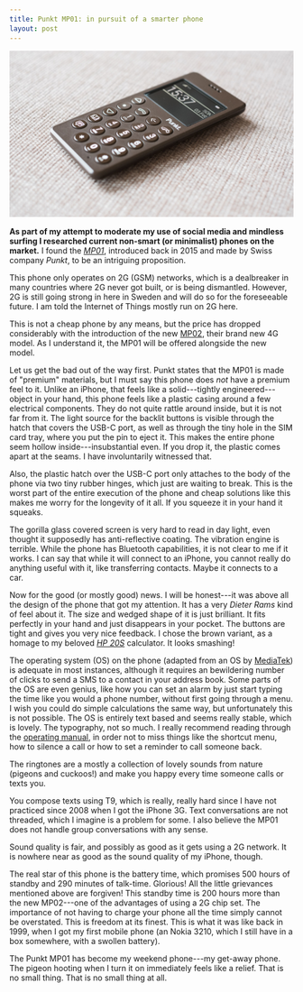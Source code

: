 ```yaml
---
title: Punkt MP01: in pursuit of a smarter phone
layout: post
---
```


<img src="/assets/punkt-mp01.jpg">

**As part of my attempt to moderate my use of social media and mindless surfing I researched current non-smart (or minimalist) phones on the market.** I found the [*MP01*](https://www.punkt.ch/en/products/mp01-mobile-phone/), introduced back in 2015 and made by Swiss company *Punkt*, to be an intriguing proposition.

This phone only operates on 2G (GSM) networks, which is a dealbreaker in many countries where 2G never got built, or is being dismantled. However, 2G is still going strong in here in Sweden and will do so for the foreseeable future. I am told the Internet of Things mostly run on 2G here.

This is not a cheap phone by any means, but the price has dropped considerably with the introduction of the new [MP02](https://www.punkt.ch/en/products/mp02-4g-mobile-phone/), their brand new 4G model. As I understand it, the MP01 will be offered alongside the new model.

Let us get the bad out of the way first. Punkt states that the MP01 is made of "premium" materials, but I must say this phone does *not* have a premium feel to it. Unlike an iPhone, that feels like a solid---tightly engineered---object in your hand, this phone feels like a plastic casing around a few electrical components. They do not quite rattle around inside, but it is not far from it. The light source for the backlit buttons is visible through the hatch that covers the USB-C port, as well as through the tiny hole in the SIM card tray, where you put the pin to eject it. This makes the entire phone seem hollow inside---insubstantial even. If you drop it, the plastic comes apart at the seams. I have involuntarily witnessed that.

Also, the plastic hatch over the USB-C port only attaches to the body of the phone via two tiny rubber hinges, which just are waiting to break. This is the worst part of the entire execution of the phone and cheap solutions like this makes me worry for the longevity of it all. If you squeeze it in your hand it squeaks.

The gorilla glass covered screen is very hard to read in day light, even thought it supposedly has anti-reflective coating. The vibration engine is terrible. While the phone has Bluetooth capabilities, it is not clear to me if it works. I can say that while it will connect to an iPhone, you cannot really do anything useful with it, like transferring contacts. Maybe it connects to a car.

Now for the good (or mostly good) news. I will be honest---it was above all the design of the phone that got my attention. It has a very *Dieter Rams* kind of feel about it. The size and wedged shape of it is just brilliant. It fits perfectly in your hand and just disappears in your pocket. The buttons are tight and gives you very nice feedback. I chose the brown variant, as a homage to my beloved [*HP 20S*](https://en.wikipedia.org/wiki/HP-20S) calculator. It looks smashing!

The operating system (OS) on the phone (adapted from an OS by [MediaTek](https://www.mediatek.com)) is adequate in most instances, although it requires an bewildering number of clicks to send a SMS to a contact in your address book. Some parts of the OS are even genius, like how you can set an alarm by just start typing the time like you would a phone number, without first going through a menu. I wish you could do simple calculations the same way, but unfortunately this is not possible. The OS is entirely text based and seems really stable, which is lovely. The typography, not so much. I really recommend reading through the [operating manual](https://www.punkt.ch/repofiles/Manuali/MP01/5901-RL2912%20Punkt%20MP01%20User%20Manual_Landscape_Low%20Res_v7.0.pdf), in order not to miss things like the shortcut menu, how to silence a call or how to set a reminder to call someone back.

The ringtones are a mostly a collection of lovely sounds from nature (pigeons and cuckoos!) and make you happy every time someone calls or texts you.

You compose texts using T9, which is really, really hard since I have not practiced since 2008 when I got the iPhone 3G. Text conversations are not threaded, which I imagine is a problem for some. I also believe the MP01 does not handle group conversations with any sense.

Sound quality is fair, and possibly as good as it gets using a 2G network. It is nowhere near as good as the sound quality of my iPhone, though.

The real star of this phone is the battery time, which promises 500 hours of standby and 290 minutes of talk-time. Glorious! All the little grievances mentioned above are forgiven! This standby time is 200 hours more than the new MP02---one of the advantages of using a 2G chip set. The importance of not having to charge your phone all the time simply cannot be overstated. This is freedom at its finest. This is what it was like back in 1999, when I got my first mobile phone (an Nokia 3210, which I still have in a box somewhere, with a swollen battery).

The Punkt MP01 has become my weekend phone---my get-away phone.  The pigeon hooting when I turn it on immediately feels like a relief. That is no small thing. That is no small thing at all.